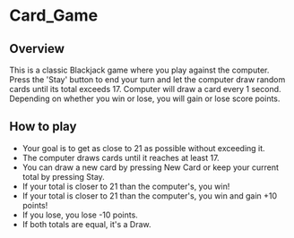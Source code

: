 # Card_Game

## Overview
 
This is a classic Blackjack game where you play against the computer. Press the 'Stay' button to end your turn and let the computer draw random cards until its total exceeds 17. Computer will draw a card every 1 second. Depending on whether you win or lose, you will gain or lose score points.

## How to play

- Your goal is to get as close to 21 as possible without exceeding it.
- The computer draws cards until it reaches at least 17.
- You can draw a new card by pressing New Card or keep your current total by pressing Stay.
- If your total is closer to 21 than the computer's, you win!
- If your total is closer to 21 than the computer's, you win and gain +10 points!
- If you lose, you lose -10 points.
- If both totals are equal, it's a Draw.